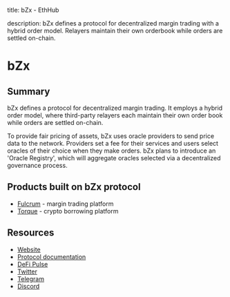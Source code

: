 title: bZx - EthHub

description: bZx defines a protocol for decentralized margin trading with a hybrid order model. Relayers maintain their own orderbook while orders are settled on-chain.

# bZx

## Summary

bZx defines a protocol for decentralized margin trading. It employs a hybrid order model, where third-party relayers each maintain their own order book while orders are settled on-chain.

To provide fair pricing of assets, bZx uses oracle providers to send price data to the network. Providers set a fee for their services and users select oracles of their choice when they make orders. bZx plans to introduce an 'Oracle Registry', which will aggregate oracles selected via a decentralized governance process.

## Products built on bZx protocol

- [Fulcrum](https://docs.ethhub.io/built-on-ethereum/open-finance/fulcrum) - margin trading platform
- [Torque](https://docs.ethhub.io/built-on-ethereum/open-finance/torque) - crypto borrowing platform

## Resources

* [Website](https://bzx.network)
* [Protocol documentation](https://docs.bzx.network/)
* [DeFi Pulse](https://defipulse.com/bzx)
* [Twitter](https://twitter.com/b0xNet)
* [Telegram](https://t.me/b0xNet)
* [Discord](https://discord.gg/ZxpKrs)
